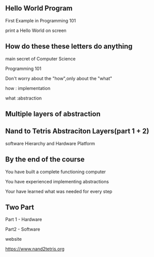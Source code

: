## Hello World Program

First Example in Programming 101

print a Hello World on screen 





## How do these these letters do anything

main secret of Computer Science



Programming 101

Don't worry about the "how",only about the "what"

how : implementation

what :abstraction







## Multiple layers of abstraction





## Nand to Tetris Abstraciton Layers(part 1 + 2)

software Hierarchy and Hardware Platform





## By the end of the course 

You have built a complete functioning computer

You have experienced implementing abstractions

Your have learned what was needed for every step





## Two Part

Part 1 - Hardware



Part2 - Software







website 

https://www.nand2tetris.org